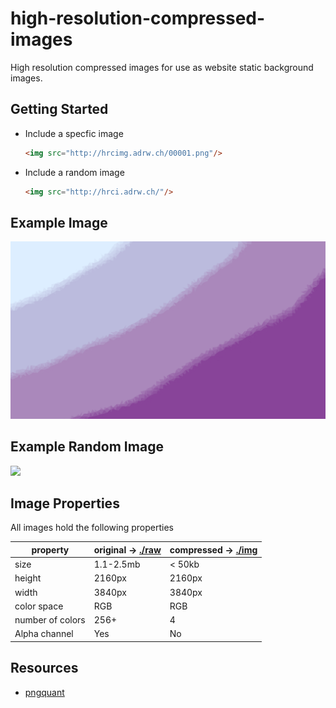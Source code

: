 # high-resolution-compressed-images
High resolution compressed images for use as website static background images.

## Getting Started
- Include a specfic image
  ```HTML
  <img src="http://hrcimg.adrw.ch/00001.png"/>
  ```

- Include a random image
  ```HTML
  <img src="http://hrci.adrw.ch/"/>
  ```

## Example Image
![](./img/00001c.png)

## Example Random Image
![](http://hrci.adrw.ch/)

## Image Properties
All images hold the following properties

| property | original -> [./raw](./raw) | compressed -> [./img](./img) | 
|---|---|---|
| size | 1.1-2.5mb | < 50kb |
| height | 2160px | 2160px |
| width | 3840px | 3840px |
| color space | RGB | RGB |
| number of colors | 256+ | 4 |
| Alpha channel | Yes | No |

## Resources
- [pngquant](https://github.com/kornelski/pngquant)